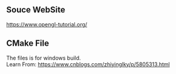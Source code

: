 
## Souce WebSite
https://www.opengl-tutorial.org/

## CMake File
The files is for windows build.  
Learn From: https://www.cnblogs.com/zhiyinglky/p/5805313.html